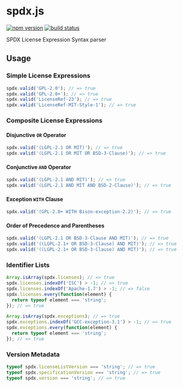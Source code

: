 spdx.js
=======

[![npm version](https://img.shields.io/npm/v/spdx.svg)](https://www.npmjs.com/package/spdx)
[![build status](https://img.shields.io/travis/kemitchell/spdx.js.svg)](http://travis-ci.org/kemitchell/spdx.js)

SPDX License Expression Syntax parser

Usage
-----

<!--js
var spdx = require('./');
-->

### Simple License Expressions

```js
spdx.valid('GPL-2.0'); // => true
spdx.valid('GPL-2.0+'); // => true
spdx.valid('LicenseRef-23'); // => true
spdx.valid('LicenseRef-MIT-Style-1'); // => true
```

### Composite License Expressions

#### Disjunctive `OR` Operator

```js
spdx.valid('(LGPL-2.1 OR MIT)'); // => true
spdx.valid('(LGPL-2.1 OR MIT OR BSD-3-Clause)'); // => true
```

#### Conjunctive `AND` Operator

```js
spdx.valid('(LGPL-2.1 AND MIT)'); // => true
spdx.valid('(LGPL-2.1 AND MIT AND BSD-2-Clause)'); // => true
```

#### Exception `WITH` Clause

```js
spdx.valid('(GPL-2.0+ WITH Bison-exception-2.2)'); // => true
```

#### Order of Precedence and Parentheses

```js
spdx.valid('(LGPL-2.1 OR BSD-3-Clause AND MIT)'); // => true
spdx.valid('((LGPL-2.1+ OR BSD-3-Clause) AND MIT)'); // => true
spdx.valid('((LGPL-2.1+ OR BSD-3-Clause) AND MIT)'); // => true
```

### Identifier Lists

```js
Array.isArray(spdx.licenses); // => true
spdx.licenses.indexOf('ISC') > -1; // => true
spdx.licenses.indexOf('Apache-1.7') > -1; // => false
spdx.licenses.every(function(element) {
  return typeof element === 'string';
}); // => true

Array.isArray(spdx.exceptions); // => true
spdx.exceptions.indexOf('GCC-exception-3.1') > -1; // => true
spdx.exceptions.every(function(element) {
  return typeof element === 'string';
}); // => true
```

### Version Metadata

```js
typeof spdx.licenseListVersion === 'string'; // => true
typeof spdx.specificationVersion === 'string'; // => true
typeof spdx.version === 'string'; // => true
```
